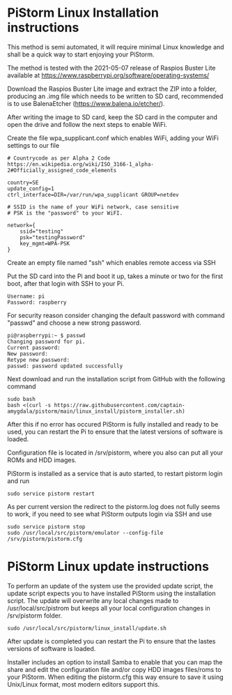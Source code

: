 # PiStorm Linux Installation instructions

This method is semi automated, it will require minimal Linux knowledge and shall be a quick way to start enjoying your PiStorm.

The method is tested with the 2021-05-07 release of Raspios Buster Lite available at https://www.raspberrypi.org/software/operating-systems/

Download the Raspios Buster Lite image and extract the ZIP into a folder, producing an .img file which needs to be written to SD card, recommended is to use BalenaEtcher (https://www.balena.io/etcher/). 

After writing the image to SD card, keep the SD card in the computer and open the drive and follow the next steps to enable WiFi. 

Create the file wpa_supplicant.conf which enables WiFi, adding your WiFi settings to our file

```
# Countrycode as per Alpha 2 Code https://en.wikipedia.org/wiki/ISO_3166-1_alpha-2#Officially_assigned_code_elements

country=SE
update_config=1
ctrl_interface=DIR=/var/run/wpa_supplicant GROUP=netdev

# SSID is the name of your WiFi network, case sensitive
# PSK is the "password" to your WiFI. 

network={
    ssid="testing"
    psk="testingPassword"
    key_mgmt=WPA-PSK
}
```

Create an empty file named "ssh" which enables remote access via SSH 

Put the SD card into the Pi and boot it up, takes a minute or two for the first boot, after that login with SSH to your Pi.
```
Username: pi
Password: raspberry
```

For security reason consider changing the default password with command "passwd" and choose a new strong password.

```
pi@raspberrypi:~ $ passwd
Changing password for pi.
Current password:
New password:
Retype new password:
passwd: password updated successfully
```

Next download and run the installation script from GitHub with the following command

```
sudo bash
bash <(curl -s https://raw.githubusercontent.com/captain-amygdala/pistorm/main/linux_install/pistorm_installer.sh)
```
After this if no error has occured PiStorm is fully installed and ready to be used, you can restart the Pi to ensure that the latest versions of software is loaded.

Configuration file is located in /srv/pistorm, where you also can put all your ROMs and HDD images. 

PiStorm is installed as a service that is auto started, to restart pistorm login and run

```
sudo service pistorm restart
```

As per current version the redirect to the pistorm.log does not fully seems to work, if you need to see what PiStorm outputs login via SSH and use

```
sudo service pistorm stop
sudo /usr/local/src/pistorm/emulator --config-file /srv/pistorm/pistorm.cfg
```


# PiStorm Linux update instructions

To perform an update of the system use the provided update script, the update script expects you to have installed PiStorm using the installation script. The update will overwrite any local changes made to /usr/local/src/pistrom but keeps all your local configuration changes in /srv/pistorm folder. 

```
sudo /usr/local/src/pistorm/linux_install/update.sh
```

After update is completed you can restart the Pi to ensure that the lastes versions of software is loaded. 


Installer includes an option to install Samba to enable that you can map the share and edit the configuration file and/or copy HDD images files/roms to your PiStorm. When editing the pistorm.cfg this way ensure to save it using Unix/Linux format, most modern editors support this.



